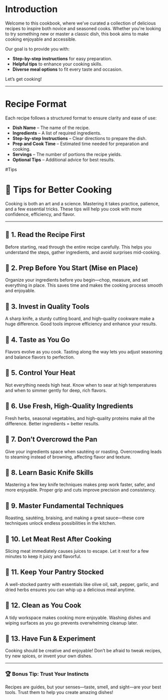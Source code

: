 # Introduction

Welcome to this cookbook, where we’ve curated a collection of delicious recipes to inspire both novice and seasoned cooks. Whether you're looking to try something new or master a classic dish, this book aims to make cooking enjoyable and accessible.

Our goal is to provide you with:

- **Step-by-step instructions** for easy preparation.
- **Helpful tips** to enhance your cooking skills.
- **Diverse meal options** to fit every taste and occasion.

Let’s get cooking!

---

# Recipe Format

Each recipe follows a structured format to ensure clarity and ease of use:

- **Dish Name** – The name of the recipe.
- **Ingredients** – A list of required ingredients.
- **Step-by-step Instructions** – Clear directions to prepare the dish.
- **Prep and Cook Time** – Estimated time needed for preparation and cooking.
- **Servings** – The number of portions the recipe yields.
- **Optional Tips** – Additional advice for best results.

#Tips

# 🍳 Tips for Better Cooking

Cooking is both an art and a science. Mastering it takes practice, patience, and a few essential tricks. These tips will help you cook with more confidence, efficiency, and flavor.

---

## 🔹 1. Read the Recipe First

Before starting, read through the entire recipe carefully. This helps you understand the steps, gather ingredients, and avoid surprises mid-cooking.

## 🔹 2. Prep Before You Start (Mise en Place)

Organize your ingredients before you begin—chop, measure, and set everything in place. This saves time and makes the cooking process smooth and enjoyable.

## 🔹 3. Invest in Quality Tools

A sharp knife, a sturdy cutting board, and high-quality cookware make a huge difference. Good tools improve efficiency and enhance your results.

## 🔹 4. Taste as You Go

Flavors evolve as you cook. Tasting along the way lets you adjust seasoning and balance flavors to perfection.

## 🔹 5. Control Your Heat

Not everything needs high heat. Know when to sear at high temperatures and when to simmer gently for deep, rich flavors.

## 🔹 6. Use Fresh, High-Quality Ingredients

Fresh herbs, seasonal vegetables, and high-quality proteins make all the difference. Better ingredients = better results.

## 🔹 7. Don’t Overcrowd the Pan

Give your ingredients space when sautéing or roasting. Overcrowding leads to steaming instead of browning, affecting flavor and texture.

## 🔹 8. Learn Basic Knife Skills

Mastering a few key knife techniques makes prep work faster, safer, and more enjoyable. Proper grip and cuts improve precision and consistency.

## 🔹 9. Master Fundamental Techniques

Roasting, sautéing, braising, and making a great sauce—these core techniques unlock endless possibilities in the kitchen.

## 🔹 10. Let Meat Rest After Cooking

Slicing meat immediately causes juices to escape. Let it rest for a few minutes to keep it juicy and flavorful.

## 🔹 11. Keep Your Pantry Stocked

A well-stocked pantry with essentials like olive oil, salt, pepper, garlic, and dried herbs ensures you can whip up a delicious meal anytime.

## 🔹 12. Clean as You Cook

A tidy workspace makes cooking more enjoyable. Washing dishes and wiping surfaces as you go prevents overwhelming cleanup later.

## 🔹 13. Have Fun & Experiment

Cooking should be creative and enjoyable! Don’t be afraid to tweak recipes, try new spices, or invent your own dishes.

---

### 🏆 **Bonus Tip:** Trust Your Instincts

Recipes are guides, but your senses—taste, smell, and sight—are your best tools. Trust them to help you create amazing dishes!
